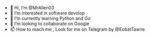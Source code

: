 - 👋 Hi, I’m @MrAllen03
- 👀 I’m interested in software devolop
- 🌱 I’m currently learning Python and Go
- 💞️ I’m looking to collaborate on Google
- 📫 How to reach me , Look for me on Telegram by @EobatTawne

<!---
MrAllen03/MrAllen03 is a ✨ special ✨ repository because its `README.md` (this file) appears on your GitHub profile.
You can click the Preview link to take a look at your changes.
--->
